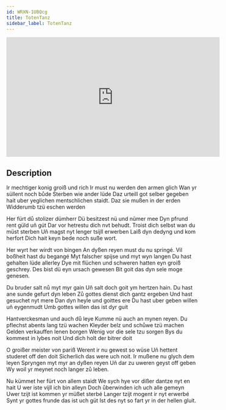 ```yaml
---
id: WRXN-1UBQcg
title: TotenTanz
sidebar_label: TotenTanz
---
```


<iframe
  width="560"
  height="315"
  src="https://www.youtube.com/embed/WRXN-1UBQcg"
  title="YouTube video player"
  frameborder="0"
  allow="accelerometer; autoplay; clipboard-write; encrypted-media; gyroscope; picture-in-picture; web-share"
  referrerpolicy="strict-origin-when-cross-origin"
  allowfullscreen
></iframe>

## Description

Ir mechtiger konig groiß und rich
Ir must nu werden den armen glich
Wan yr süllent noch bůde
Sterben wie ander lüde
Daz urteill got selber gegeben hait
uber yeglichen mentschlichen staidt.
Daz sie mußen in der erden
Widderumb tzü eschen werden

Her fürt dů stolizer dümherr 
Dü besitzest nü und nũmer mee
Dyn pfrund rent güld uñ gút
Dar vor hetrestu dich nvt behudt.
Troist dich selbst wan du müst sterben
Uñ magst nyt lenger tsijll erwerben
Laiß dyn dedyng und kom herfort
Dich hait keyn bede noch suße wort.

Her wyrt her wirdt von bingen
An dyßen reyen must du nu springé.
Vil boßheit hast du begangé
Myt falscher spijse und myt wyn langen
Du hast gehalten lüde allerley
Dye mit flüchen und schweren hatten eyn groiß geschrey.
Des bist dü eyn ursach gewesen
Bit goit das dyn sele moge genesen.

Du bruder salt nů myt myr gain
Uñ salt doch goit ym hertzen hain.
Du hast ane sunde gefurt dyn leben
Zů gottes dienst dich gantz ergeben
Und hast gesuchet nyt mere
Dan dyn heyle und goittes ere
Du hast uber geben willen uñ eygenmudt
Umb gottes willen das ist dyr guit

Hantverckesman und auch dů leye
Kumme nü auch an mynen reyen.
Du pflechst abents lang tzü wachen
Kleyder belz und schůwe tzü machen
Gelden verkauffen lenen borgen
Wenig vor die sele tzu sorgen
Bys du kommest in lybes noit
Und dich holt der bitrer doit

O groißer meister von pariß
Werent ir nu gewest so wüse
Uñ hettent studeret off den doit 
Sicherlich das were uch noit.
Ir mußene nu glych dem leyen
Spryngen myt myr an dyßen reyen
Uñ dar zu uweren geyst off geben
Wy woil yr meynet noch langer zů leben.

Nu kümmet her fürt von allem staidt
We sych hye vor dißer dantze nyt en hait
U wer iste vijll ich bin alleyn
Doch ůberwinden ich uch alle gemeyn
Uwer tzijt ist kommen yr müßet sterbé
Langer tzijt mogent ir nyt erwerbé
Synt yr gottes frunde das ist uch güt
Ist des nyt so fart yr in der hellen gluit.
